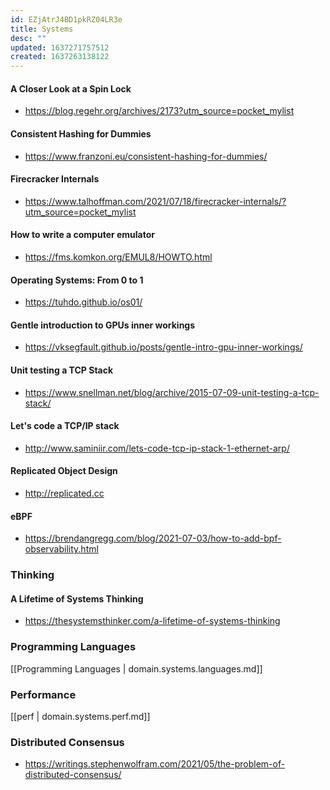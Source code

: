 ```yaml
---
id: EZjAtrJ4BD1pkRZ04LR3e
title: Systems
desc: ""
updated: 1637271757512
created: 1637263138122
---
```


#### A Closer Look at a Spin Lock

- https://blog.regehr.org/archives/2173?utm_source=pocket_mylist

#### Consistent Hashing for Dummies

- https://www.franzoni.eu/consistent-hashing-for-dummies/

#### Firecracker Internals

- https://www.talhoffman.com/2021/07/18/firecracker-internals/?utm_source=pocket_mylist

#### How to write a computer emulator

- https://fms.komkon.org/EMUL8/HOWTO.html

#### Operating Systems: From 0 to 1

- https://tuhdo.github.io/os01/

#### Gentle introduction to GPUs inner workings

- https://vksegfault.github.io/posts/gentle-intro-gpu-inner-workings/

#### Unit testing a TCP Stack

- https://www.snellman.net/blog/archive/2015-07-09-unit-testing-a-tcp-stack/

#### Let's code a TCP/IP stack

- http://www.saminiir.com/lets-code-tcp-ip-stack-1-ethernet-arp/

#### Replicated Object Design

- http://replicated.cc

#### eBPF

- https://brendangregg.com/blog/2021-07-03/how-to-add-bpf-observability.html

### Thinking

#### A Lifetime of Systems Thinking

- https://thesystemsthinker.com/a-lifetime-of-systems-thinking

### Programming Languages

[[Programming Languages | domain.systems.languages.md]]

### Performance

[[perf | domain.systems.perf.md]]

### Distributed Consensus

- https://writings.stephenwolfram.com/2021/05/the-problem-of-distributed-consensus/
